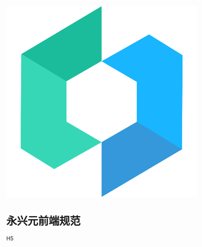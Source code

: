 <div class="logo">
  <img src="docs/assets/images/logo.png"/>
  <h1>永兴元前端规范</h1>
  <p>H5</p>
</div>

<div class="tool" id="tool">
  <!-- <a href="#/src/examples/README.md">示例</a>
  <a href="dist/common.css" title="点击下载样式包" download="common.css">[css]</a>
  <a href="dist/common.js" title="点击下载插件包" download="common.js">[js]</a> -->
</div>
